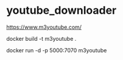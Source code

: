 # youtube_downloader

https://www.m3youtube.com/


docker build -t m3youtube .

docker run -d -p 5000:7070 m3youtube



